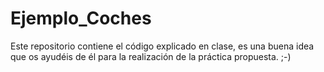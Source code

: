 # Ejemplo_Coches

Este repositorio contiene el código explicado en clase, es una buena idea que os ayudéis de él para la realización de la práctica propuesta.
;-)
